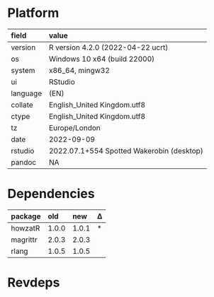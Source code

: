 # Platform

|field    |value                                     |
|:--------|:-----------------------------------------|
|version  |R version 4.2.0 (2022-04-22 ucrt)         |
|os       |Windows 10 x64 (build 22000)              |
|system   |x86_64, mingw32                           |
|ui       |RStudio                                   |
|language |(EN)                                      |
|collate  |English_United Kingdom.utf8               |
|ctype    |English_United Kingdom.utf8               |
|tz       |Europe/London                             |
|date     |2022-09-09                                |
|rstudio  |2022.07.1+554 Spotted Wakerobin (desktop) |
|pandoc   |NA                                        |

# Dependencies

|package  |old   |new   |Δ  |
|:--------|:-----|:-----|:--|
|howzatR  |1.0.0 |1.0.1 |*  |
|magrittr |2.0.3 |2.0.3 |   |
|rlang    |1.0.5 |1.0.5 |   |

# Revdeps

